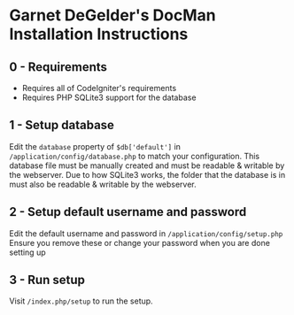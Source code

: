 Garnet DeGelder's DocMan Installation Instructions
==================================================


0 - Requirements
----------------
- Requires all of CodeIgniter's requirements
- Requires PHP SQLite3 support for the database


1 - Setup database
------------------

Edit the `database` property of `$db['default']` in `/application/config/database.php` to match your configuration.
This database file must be manually created and must be readable & writable by the webserver.
Due to how SQLite3 works, the folder that the database is in must also be readable & writable by the webserver.


2 - Setup default username and password
---------------------------------------

Edit the default username and password in `/application/config/setup.php`
Ensure you remove these or change your password when you are done setting up


3 - Run setup
-------------

Visit `/index.php/setup` to run the setup.
